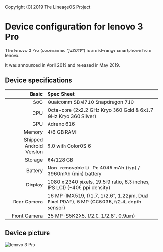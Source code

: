 Copyright (C) 2019 The LineageOS Project

Device configuration for lenovo 3 Pro
=========================================

The lenovo 3 Pro (codenamed _"jd2019"_) is a mid-range smartphone from lenovo.

It was announced in April 2019 and released in May 2019.

## Device specifications

Basic   | Spec Sheet
-------:|:-------------------------
SoC     | Qualcomm SDM710 Snapdragon 710
CPU     | Octa-core (2x2.2 GHz Kryo 360 Gold & 6x1.7 GHz Kryo 360 Silver)
GPU     | Adreno 616
Memory  | 4/6 GB RAM
Shipped Android Version | 9.0 with ColorOS 6
Storage | 64/128 GB
Battery | Non-removable Li-Po 4045 mAh (typ) / 3960mAh (min) battery
Display | 1080 x 2340 pixels, 19.5:9 ratio, 6.3 inches, IPS LCD (~409 ppi density)
Rear Camera  | 16 MP (IMX519, f/1.7, 1/2.6", 1.22µm, Dual Pixel PDAF), 5 MP (GC5035, f/2.4, depth sensor)
Front Camera  | 25 MP (S5K2X5, f/2.0, 1/2.8", 0.9µm)

## Device picture

![lenovo 3 Pro](https://static.lenovo.net/page/lenovo-3-pro/images/mo/specs-black-e5e1855f6b.jpg "Oppo lenovo 3 Pro in black")
